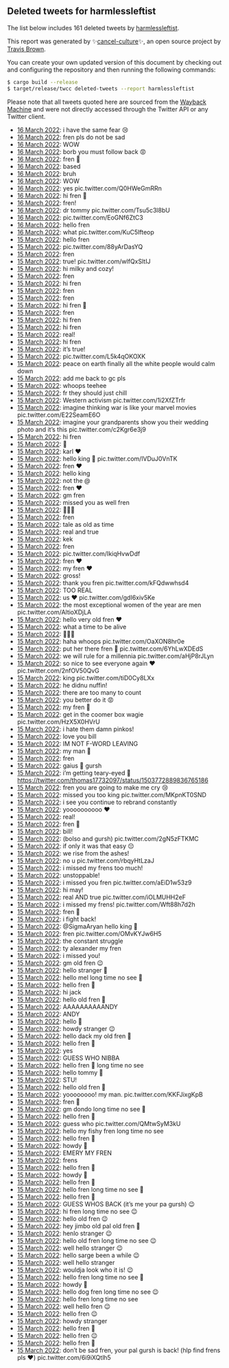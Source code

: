 ## Deleted tweets for harmlessleftist

The list below includes 161 deleted tweets by
[harmlessleftist](https://twitter.com/harmlessleftist).



This report was generated by ✨[cancel-culture](https://github.com/travisbrown/cancel-culture)✨,
an open source project by [Travis Brown](https://twitter.com/travisbrown).

You can create your own updated version of this document by checking out and configuring the
repository and then running the following commands:

```bash
$ cargo build --release
$ target/release/twcc deleted-tweets --report harmlessleftist
```

Please note that all tweets quoted here are sourced from the
[Wayback Machine](https://web.archive.org) and were not directly accessed through the Twitter API or
any Twitter client.

* [16 March 2022](https://web.archive.org/web/20220316054510/https://twitter.com/harmlessleftist/status/1503970578859900933): i have the same fear 😢 <!--1503970578859900933-->
* [16 March 2022](https://web.archive.org/web/20220316044446/https://twitter.com/harmlessleftist/status/1503955341431623680): fren pls do not be sad <!--1503955341431623680-->
* [16 March 2022](https://web.archive.org/web/20220316043747/https://twitter.com/harmlessleftist/status/1503953620902940673): WOW <!--1503953620902940673-->
* [16 March 2022](https://web.archive.org/web/20220316043710/https://twitter.com/harmlessleftist/status/1503953435757998084): borb you must follow back 😡 <!--1503953435757998084-->
* [16 March 2022](https://web.archive.org/web/20220316043302/https://twitter.com/harmlessleftist/status/1503952371793084417): fren 🥰 <!--1503952371793084417-->
* [16 March 2022](https://web.archive.org/web/20220316043011/https://twitter.com/harmlessleftist/status/1503951624712048644): based <!--1503951624712048644-->
* [16 March 2022](https://web.archive.org/web/20220316042855/https://twitter.com/harmlessleftist/status/1503951340652748800): bruh <!--1503951340652748800-->
* [16 March 2022](https://web.archive.org/web/20220316042756/https://twitter.com/harmlessleftist/status/1503951118996426752): WOW <!--1503951118996426752-->
* [16 March 2022](https://web.archive.org/web/20220316035628/https://twitter.com/harmlessleftist/status/1503943162338766851): yes pic.twitter.com/Q0HWeGmRRn <!--1503943162338766851-->
* [16 March 2022](https://web.archive.org/web/20220316035601/https://twitter.com/harmlessleftist/status/1503943073851592704): hi fren 🥰 <!--1503943073851592704-->
* [16 March 2022](https://web.archive.org/web/20220316035558/https://twitter.com/harmlessleftist/status/1503943002812649474): fren! <!--1503943002812649474-->
* [16 March 2022](https://web.archive.org/web/20220316035558/https://twitter.com/harmlessleftist/status/1503942894322794499): dr tommy pic.twitter.com/Tsu5c3l8bU <!--1503942894322794499-->
* [16 March 2022](https://web.archive.org/web/20220316040320/https://twitter.com/harmlessleftist/status/1503942809778200578): pic.twitter.com/EoGNf6ZtC3 <!--1503942809778200578-->
* [16 March 2022](https://web.archive.org/web/20220316035436/https://twitter.com/harmlessleftist/status/1503942715511242756): hello fren <!--1503942715511242756-->
* [16 March 2022](https://web.archive.org/web/20220316025448/https://twitter.com/harmlessleftist/status/1503927671360696320): what pic.twitter.com/KuC5lfteop <!--1503927671360696320-->
* [15 March 2022](https://web.archive.org/web/20220315204847/https://twitter.com/harmlessleftist/status/1503835483079516163): hello fren <!--1503835483079516163-->
* [15 March 2022](https://web.archive.org/web/20220315204720/https://twitter.com/harmlessleftist/status/1503835123107598341): pic.twitter.com/88yArDasYQ <!--1503835123107598341-->
* [15 March 2022](https://web.archive.org/web/20220315203813/https://twitter.com/harmlessleftist/status/1503832914970042369): fren <!--1503832914970042369-->
* [15 March 2022](https://web.archive.org/web/20220315202257/https://twitter.com/harmlessleftist/status/1503828995862761472): true! pic.twitter.com/wlfQxSltIJ <!--1503828995862761472-->
* [15 March 2022](https://web.archive.org/web/20220315201525/https://twitter.com/harmlessleftist/status/1503827137286995970): hi milky and cozy! <!--1503827137286995970-->
* [15 March 2022](https://web.archive.org/web/20220315201803/https://twitter.com/harmlessleftist/status/1503826672172240898): fren <!--1503826672172240898-->
* [15 March 2022](https://web.archive.org/web/20220315201304/https://twitter.com/harmlessleftist/status/1503826486251327489): hi fren <!--1503826486251327489-->
* [15 March 2022](https://web.archive.org/web/20220315201233/https://twitter.com/harmlessleftist/status/1503826396107272194): fren <!--1503826396107272194-->
* [15 March 2022](https://web.archive.org/web/20220315201426/https://twitter.com/harmlessleftist/status/1503826281443463171): fren <!--1503826281443463171-->
* [15 March 2022](https://web.archive.org/web/20220315201124/https://twitter.com/harmlessleftist/status/1503826039872503808): hi fren 👋 <!--1503826039872503808-->
* [15 March 2022](https://web.archive.org/web/20220315201122/https://twitter.com/harmlessleftist/status/1503825990807556097): fren <!--1503825990807556097-->
* [15 March 2022](https://web.archive.org/web/20220315200859/https://twitter.com/harmlessleftist/status/1503824363035922435): hi fren <!--1503824363035922435-->
* [15 March 2022](https://web.archive.org/web/20220315200421/https://twitter.com/harmlessleftist/status/1503824132957376512): hi fren <!--1503824132957376512-->
* [15 March 2022](https://web.archive.org/web/20220315200456/https://twitter.com/harmlessleftist/status/1503823656543158274): real! <!--1503823656543158274-->
* [15 March 2022](https://web.archive.org/web/20220315200119/https://twitter.com/harmlessleftist/status/1503823594802978816): hi fren <!--1503823594802978816-->
* [15 March 2022](https://web.archive.org/web/20220315200322/https://twitter.com/harmlessleftist/status/1503823420286386176): it’s true! <!--1503823420286386176-->
* [15 March 2022](https://web.archive.org/web/20220315195603/https://twitter.com/harmlessleftist/status/1503822270468292609): pic.twitter.com/L5k4qOKOXK <!--1503822270468292609-->
* [15 March 2022](https://web.archive.org/web/20220315195438/https://twitter.com/harmlessleftist/status/1503821785845800961): peace on earth finally all the white people would calm down <!--1503821785845800961-->
* [15 March 2022](https://web.archive.org/web/20220315195133/https://twitter.com/harmlessleftist/status/1503821106955780097): add me back to gc pls <!--1503821106955780097-->
* [15 March 2022](https://web.archive.org/web/20220315195101/https://twitter.com/harmlessleftist/status/1503821041952387072): whoops teehee <!--1503821041952387072-->
* [15 March 2022](https://web.archive.org/web/20220315195013/https://twitter.com/harmlessleftist/status/1503820723130822656): fr they should just chill <!--1503820723130822656-->
* [15 March 2022](https://web.archive.org/web/20220315194606/https://twitter.com/harmlessleftist/status/1503819635921104897): Western activism pic.twitter.com/1i2XfZTrfr <!--1503819635921104897-->
* [15 March 2022](https://web.archive.org/web/20220315194358/https://twitter.com/harmlessleftist/status/1503819263101964288): imagine thinking war is like your marvel movies pic.twitter.com/E22SeamE6O <!--1503819263101964288-->
* [15 March 2022](https://web.archive.org/web/20220315192731/https://twitter.com/harmlessleftist/status/1503815087961763842): imagine your grandparents show you their wedding photo and it’s this pic.twitter.com/c2Kgr6e3j9 <!--1503815087961763842-->
* [15 March 2022](https://web.archive.org/web/20220315191817/https://twitter.com/harmlessleftist/status/1503812680913612803): hi fren <!--1503812680913612803-->
* [15 March 2022](https://web.archive.org/web/20220315191818/https://twitter.com/harmlessleftist/status/1503812647904440320): 👋 <!--1503812647904440320-->
* [15 March 2022](https://web.archive.org/web/20220315185727/https://twitter.com/harmlessleftist/status/1503807576160362496): karl ❤️ <!--1503807576160362496-->
* [15 March 2022](https://web.archive.org/web/20220315185746/https://twitter.com/harmlessleftist/status/1503807573257953283): hello king 🤝 pic.twitter.com/lVDuJ0VnTK <!--1503807573257953283-->
* [15 March 2022](https://web.archive.org/web/20220315185638/https://twitter.com/harmlessleftist/status/1503807328419827719): fren ❤️ <!--1503807328419827719-->
* [15 March 2022](https://web.archive.org/web/20220315185620/https://twitter.com/harmlessleftist/status/1503807270156570624): hello king <!--1503807270156570624-->
* [15 March 2022](https://web.archive.org/web/20220315185550/https://twitter.com/harmlessleftist/status/1503807153626263552): not the @ <!--1503807153626263552-->
* [15 March 2022](https://web.archive.org/web/20220315185534/https://twitter.com/harmlessleftist/status/1503807087494660096): fren ❤️ <!--1503807087494660096-->
* [15 March 2022](https://web.archive.org/web/20220315185442/https://twitter.com/harmlessleftist/status/1503806678063456256): gm fren <!--1503806678063456256-->
* [15 March 2022](https://web.archive.org/web/20220315185347/https://twitter.com/harmlessleftist/status/1503806627123589122): missed you as well fren <!--1503806627123589122-->
* [15 March 2022](https://web.archive.org/web/20220315185358/https://twitter.com/harmlessleftist/status/1503806574652846083): 🥰🥰🥰 <!--1503806574652846083-->
* [15 March 2022](https://web.archive.org/web/20220315185244/https://twitter.com/harmlessleftist/status/1503806388841041920): fren <!--1503806388841041920-->
* [15 March 2022](https://web.archive.org/web/20220315185254/https://twitter.com/harmlessleftist/status/1503806360646926336): tale as old as time <!--1503806360646926336-->
* [15 March 2022](https://web.archive.org/web/20220315185247/https://twitter.com/harmlessleftist/status/1503806212055322624): real and true <!--1503806212055322624-->
* [15 March 2022](https://web.archive.org/web/20220315185155/https://twitter.com/harmlessleftist/status/1503806114210586626): kek <!--1503806114210586626-->
* [15 March 2022](https://web.archive.org/web/20220315185206/https://twitter.com/harmlessleftist/status/1503806062939410434): fren <!--1503806062939410434-->
* [15 March 2022](https://web.archive.org/web/20220315185149/https://twitter.com/harmlessleftist/status/1503806059265380363): pic.twitter.com/IkiqHvwDdf <!--1503806059265380363-->
* [15 March 2022](https://web.archive.org/web/20220315185041/https://twitter.com/harmlessleftist/status/1503805683761770500): fren ❤️ <!--1503805683761770500-->
* [15 March 2022](https://web.archive.org/web/20220315180149/https://twitter.com/harmlessleftist/status/1503793405435936768): my fren ❤️ <!--1503793405435936768-->
* [15 March 2022](https://web.archive.org/web/20220315175947/https://twitter.com/harmlessleftist/status/1503793014870740992): gross! <!--1503793014870740992-->
* [15 March 2022](https://web.archive.org/web/20220315180232/https://twitter.com/harmlessleftist/status/1503793012232491012): thank you fren pic.twitter.com/kFQdwwhsd4 <!--1503793012232491012-->
* [15 March 2022](https://web.archive.org/web/20220315175857/https://twitter.com/harmlessleftist/status/1503792763011182597): TOO REAL <!--1503792763011182597-->
* [15 March 2022](https://web.archive.org/web/20220315174703/https://twitter.com/harmlessleftist/status/1503789603739762691): us ❤️ pic.twitter.com/gdI6xiv5Ke <!--1503789603739762691-->
* [15 March 2022](https://web.archive.org/web/20220315173000/https://twitter.com/harmlessleftist/status/1503785542164443139): the most exceptional women of the year are men pic.twitter.com/AltioXDjLA <!--1503785542164443139-->
* [15 March 2022](https://web.archive.org/web/20220315173248/https://twitter.com/harmlessleftist/status/1503784872514519047): hello very old fren ❤️ <!--1503784872514519047-->
* [15 March 2022](https://web.archive.org/web/20220315173042/https://twitter.com/harmlessleftist/status/1503784388630249480): what a time to be alive <!--1503784388630249480-->
* [15 March 2022](https://web.archive.org/web/20220315172518/https://twitter.com/harmlessleftist/status/1503784283495813123): 🥰🥰🥰 <!--1503784283495813123-->
* [15 March 2022](https://web.archive.org/web/20220315172413/https://twitter.com/harmlessleftist/status/1503783991878377477): haha whoops pic.twitter.com/OaXON8hr0e <!--1503783991878377477-->
* [15 March 2022](https://web.archive.org/web/20220315172200/https://twitter.com/harmlessleftist/status/1503783500587044868): put her there fren 🤝 pic.twitter.com/6YhLwXDEdS <!--1503783500587044868-->
* [15 March 2022](https://web.archive.org/web/20220315172038/https://twitter.com/harmlessleftist/status/1503783117315665920): we will rule for a millennia pic.twitter.com/aHjP8rJLyn <!--1503783117315665920-->
* [15 March 2022](https://web.archive.org/web/20220315171933/https://twitter.com/harmlessleftist/status/1503782916664426496): so nice to see everyone again ❤️ pic.twitter.com/2nfOV50QvG <!--1503782916664426496-->
* [15 March 2022](https://web.archive.org/web/20220315171829/https://twitter.com/harmlessleftist/status/1503782624908636165): king pic.twitter.com/tiD0Cy8LXx <!--1503782624908636165-->
* [15 March 2022](https://web.archive.org/web/20220315171753/https://twitter.com/harmlessleftist/status/1503782468700102659): he didnu nuffin! <!--1503782468700102659-->
* [15 March 2022](https://web.archive.org/web/20220315171706/https://twitter.com/harmlessleftist/status/1503782288508694529): there are too many to count <!--1503782288508694529-->
* [15 March 2022](https://web.archive.org/web/20220315171654/https://twitter.com/harmlessleftist/status/1503782153720524802): you better do it 😡 <!--1503782153720524802-->
* [15 March 2022](https://web.archive.org/web/20220315171635/https://twitter.com/harmlessleftist/status/1503782086682943490): my fren 🥰 <!--1503782086682943490-->
* [15 March 2022](https://web.archive.org/web/20220315171536/https://twitter.com/harmlessleftist/status/1503781803655540737): get in the coomer box wagie pic.twitter.com/HzX5X0HVrU <!--1503781803655540737-->
* [15 March 2022](https://web.archive.org/web/20220315165708/https://twitter.com/harmlessleftist/status/1503777288340467712): i hate them damn pinkos! <!--1503777288340467712-->
* [15 March 2022](https://web.archive.org/web/20220315165728/https://twitter.com/harmlessleftist/status/1503777218933141505): love you bill <!--1503777218933141505-->
* [15 March 2022](https://web.archive.org/web/20220315165649/https://twitter.com/harmlessleftist/status/1503777182853738497): IM NOT F-WORD LEAVING <!--1503777182853738497-->
* [15 March 2022](https://web.archive.org/web/20220315165615/https://twitter.com/harmlessleftist/status/1503777043443449857): my man 🤝 <!--1503777043443449857-->
* [15 March 2022](https://web.archive.org/web/20220315165556/https://twitter.com/harmlessleftist/status/1503776981275459585): fren <!--1503776981275459585-->
* [15 March 2022](https://web.archive.org/web/20220315165551/https://twitter.com/harmlessleftist/status/1503776927655481346): gaius 🤝 gursh <!--1503776927655481346-->
* [15 March 2022](https://web.archive.org/web/20220315165557/https://twitter.com/harmlessleftist/status/1503776854628478978): i’m getting teary-eyed 🥰 https://twitter.com/thomas17732097/status/1503772889836765186 <!--1503776854628478978-->
* [15 March 2022](https://web.archive.org/web/20220315165542/https://twitter.com/harmlessleftist/status/1503776750815244291): fren you are going to make me cry 😢 <!--1503776750815244291-->
* [15 March 2022](https://web.archive.org/web/20220315165229/https://twitter.com/harmlessleftist/status/1503775808418029569): missed you too king pic.twitter.com/MKpnKT0SND <!--1503775808418029569-->
* [15 March 2022](https://web.archive.org/web/20220315164849/https://twitter.com/harmlessleftist/status/1503775048514953220): i see you continue to rebrand constantly <!--1503775048514953220-->
* [15 March 2022](https://web.archive.org/web/20220315164742/https://twitter.com/harmlessleftist/status/1503774920764891136): yoooooooooo ❤️ <!--1503774920764891136-->
* [15 March 2022](https://web.archive.org/web/20220315164730/https://twitter.com/harmlessleftist/status/1503774847553335297): real! <!--1503774847553335297-->
* [15 March 2022](https://web.archive.org/web/20220315164910/https://twitter.com/harmlessleftist/status/1503774740896313347): fren 🥰 <!--1503774740896313347-->
* [15 March 2022](https://web.archive.org/web/20220315165207/https://twitter.com/harmlessleftist/status/1503774703550300161): bill! <!--1503774703550300161-->
* [15 March 2022](https://web.archive.org/web/20220315160926/https://twitter.com/harmlessleftist/status/1503765249635192834): (bolso and gursh) pic.twitter.com/2gN5zFTKMC <!--1503765249635192834-->
* [15 March 2022](https://web.archive.org/web/20220315155521/https://twitter.com/harmlessleftist/status/1503761299490193411): if only it was that easy 😔 <!--1503761299490193411-->
* [15 March 2022](https://web.archive.org/web/20220315160622/https://twitter.com/harmlessleftist/status/1503757441657446419): we rise from the ashes! <!--1503757441657446419-->
* [15 March 2022](https://web.archive.org/web/20220315151839/https://twitter.com/harmlessleftist/status/1503752260022644741): no u pic.twitter.com/rbqyHtLzaJ <!--1503752260022644741-->
* [15 March 2022](https://web.archive.org/web/20220315151751/https://twitter.com/harmlessleftist/status/1503752143894986760): i missed my frens too much! <!--1503752143894986760-->
* [15 March 2022](https://web.archive.org/web/20220315151830/https://twitter.com/harmlessleftist/status/1503752077272666118): unstoppable! <!--1503752077272666118-->
* [15 March 2022](https://web.archive.org/web/20220315151743/https://twitter.com/harmlessleftist/status/1503752034884980749): i missed you fren pic.twitter.com/aEiD1w53z9 <!--1503752034884980749-->
* [15 March 2022](https://web.archive.org/web/20220315151902/https://twitter.com/harmlessleftist/status/1503751893725679616): hi may! <!--1503751893725679616-->
* [15 March 2022](https://web.archive.org/web/20220315151615/https://twitter.com/harmlessleftist/status/1503751848074911760): real AND true pic.twitter.com/iOLMUHH2eF <!--1503751848074911760-->
* [15 March 2022](https://web.archive.org/web/20220315151619/https://twitter.com/harmlessleftist/status/1503751756433534995): i missed my frens! pic.twitter.com/Wft88h7d2h <!--1503751756433534995-->
* [15 March 2022](https://web.archive.org/web/20220315151543/https://twitter.com/harmlessleftist/status/1503751654423908352): fren 🤝 <!--1503751654423908352-->
* [15 March 2022](https://web.archive.org/web/20220315151518/https://twitter.com/harmlessleftist/status/1503751515223306249): i fight back! <!--1503751515223306249-->
* [15 March 2022](https://web.archive.org/web/20220315151419/https://twitter.com/harmlessleftist/status/1503751454082875404): @SigmaAryan hello king 👑 <!--1503751454082875404-->
* [15 March 2022](https://web.archive.org/web/20220315151556/https://twitter.com/harmlessleftist/status/1503751396264493063): fren pic.twitter.com/OMvKYJw6H5 <!--1503751396264493063-->
* [15 March 2022](https://web.archive.org/web/20220315151413/https://twitter.com/harmlessleftist/status/1503751305768189954): the constant struggle <!--1503751305768189954-->
* [15 March 2022](https://web.archive.org/web/20220315155057/https://twitter.com/harmlessleftist/status/1503751169608503307): ty alexander my fren <!--1503751169608503307-->
* [15 March 2022](https://web.archive.org/web/20220315155018/https://twitter.com/harmlessleftist/status/1503751099513286667): i missed you! <!--1503751099513286667-->
* [15 March 2022](https://web.archive.org/web/20220315144638/https://twitter.com/harmlessleftist/status/1503743304848007171): gm old fren 😉 <!--1503743304848007171-->
* [15 March 2022](https://web.archive.org/web/20220315144242/https://twitter.com/harmlessleftist/status/1503743203987570696): hello stranger 👋 <!--1503743203987570696-->
* [15 March 2022](https://web.archive.org/web/20220315144146/https://twitter.com/harmlessleftist/status/1503743107900194816): hello mel long time no see 👋 <!--1503743107900194816-->
* [15 March 2022](https://web.archive.org/web/20220315144126/https://twitter.com/harmlessleftist/status/1503743003013398533): hello fren 👋 <!--1503743003013398533-->
* [15 March 2022](https://web.archive.org/web/20220315144106/https://twitter.com/harmlessleftist/status/1503742753875787776): hi jack <!--1503742753875787776-->
* [15 March 2022](https://web.archive.org/web/20220315144801/https://twitter.com/harmlessleftist/status/1503742682299920385): hello old fren 👋 <!--1503742682299920385-->
* [15 March 2022](https://web.archive.org/web/20220315144359/https://twitter.com/harmlessleftist/status/1503742605204463617): AAAAAAAAAANDY <!--1503742605204463617-->
* [15 March 2022](https://web.archive.org/web/20220315144555/https://twitter.com/harmlessleftist/status/1503742565383913480): ANDY <!--1503742565383913480-->
* [15 March 2022](https://web.archive.org/web/20220315143856/https://twitter.com/harmlessleftist/status/1503742382725947392): hello 👋 <!--1503742382725947392-->
* [15 March 2022](https://web.archive.org/web/20220315143821/https://twitter.com/harmlessleftist/status/1503742215520231427): howdy stranger 😉 <!--1503742215520231427-->
* [15 March 2022](https://web.archive.org/web/20220315144341/https://twitter.com/harmlessleftist/status/1503742136449179650): hello dack my old fren 👋 <!--1503742136449179650-->
* [15 March 2022](https://web.archive.org/web/20220315143909/https://twitter.com/harmlessleftist/status/1503742024813535235): hello fren 👋 <!--1503742024813535235-->
* [15 March 2022](https://web.archive.org/web/20220315143702/https://twitter.com/harmlessleftist/status/1503741905242402819): yes <!--1503741905242402819-->
* [15 March 2022](https://web.archive.org/web/20220315143733/https://twitter.com/harmlessleftist/status/1503741759700054024): GUESS WHO NIBBA <!--1503741759700054024-->
* [15 March 2022](https://web.archive.org/web/20220315143716/https://twitter.com/harmlessleftist/status/1503741681312489472): hello fren 👋 long time no see <!--1503741681312489472-->
* [15 March 2022](https://web.archive.org/web/20220315143538/https://twitter.com/harmlessleftist/status/1503741624026685441): hello tommy 🥰 <!--1503741624026685441-->
* [15 March 2022](https://web.archive.org/web/20220315143526/https://twitter.com/harmlessleftist/status/1503741448482656257): STU! <!--1503741448482656257-->
* [15 March 2022](https://web.archive.org/web/20220315143508/https://twitter.com/harmlessleftist/status/1503741394203992073): hello old fren 👋 <!--1503741394203992073-->
* [15 March 2022](https://web.archive.org/web/20220315143531/https://twitter.com/harmlessleftist/status/1503741247415984128): yoooooooo! my man. pic.twitter.com/KKFJixgKpB <!--1503741247415984128-->
* [15 March 2022](https://web.archive.org/web/20220315143428/https://twitter.com/harmlessleftist/status/1503741123050631168): fren 👋 <!--1503741123050631168-->
* [15 March 2022](https://web.archive.org/web/20220315144102/https://twitter.com/harmlessleftist/status/1503741057258774528): gm dondo long time no see 👋 <!--1503741057258774528-->
* [15 March 2022](https://web.archive.org/web/20220315143242/https://twitter.com/harmlessleftist/status/1503740799489556487): hello fren 👋 <!--1503740799489556487-->
* [15 March 2022](https://web.archive.org/web/20220315143253/https://twitter.com/harmlessleftist/status/1503740714403958785): guess who pic.twitter.com/QMtwSyM3kU <!--1503740714403958785-->
* [15 March 2022](https://web.archive.org/web/20220315143157/https://twitter.com/harmlessleftist/status/1503740599517822977): hello my fishy fren long time no see <!--1503740599517822977-->
* [15 March 2022](https://web.archive.org/web/20220315143100/https://twitter.com/harmlessleftist/status/1503740479015251969): hello fren 👋 <!--1503740479015251969-->
* [15 March 2022](https://web.archive.org/web/20220315143206/https://twitter.com/harmlessleftist/status/1503740363109937154): howdy 🤠 <!--1503740363109937154-->
* [15 March 2022](https://web.archive.org/web/20220315143123/https://twitter.com/harmlessleftist/status/1503740241487704064): EMERY MY FREN <!--1503740241487704064-->
* [15 March 2022](https://web.archive.org/web/20220315143047/https://twitter.com/harmlessleftist/status/1503740166166310912): frens <!--1503740166166310912-->
* [15 March 2022](https://web.archive.org/web/20220315142904/https://twitter.com/harmlessleftist/status/1503739845411233792): hello fren 👋 <!--1503739845411233792-->
* [15 March 2022](https://web.archive.org/web/20220315142857/https://twitter.com/harmlessleftist/status/1503739777668943873): howdy 🤠 <!--1503739777668943873-->
* [15 March 2022](https://web.archive.org/web/20220315142512/https://twitter.com/harmlessleftist/status/1503738835720572929): hello fren 👋 <!--1503738835720572929-->
* [15 March 2022](https://web.archive.org/web/20220315142454/https://twitter.com/harmlessleftist/status/1503738740430159872): hello fren long time no see 👋 <!--1503738740430159872-->
* [15 March 2022](https://web.archive.org/web/20220315142356/https://twitter.com/harmlessleftist/status/1503738643751464963): hello fren 👋 <!--1503738643751464963-->
* [15 March 2022](https://web.archive.org/web/20220315142423/https://twitter.com/harmlessleftist/status/1503738603419029505): GUESS WHOS BACK (it’s me your pa gursh) 😉 <!--1503738603419029505-->
* [15 March 2022](https://web.archive.org/web/20220315143019/https://twitter.com/harmlessleftist/status/1503738483935916034): hi fren long time no see 😉 <!--1503738483935916034-->
* [15 March 2022](https://web.archive.org/web/20220315143747/https://twitter.com/harmlessleftist/status/1503738374351249416): hello old fren 😉 <!--1503738374351249416-->
* [15 March 2022](https://web.archive.org/web/20220315142314/https://twitter.com/harmlessleftist/status/1503738268302512128): hey jimbo old pal old fren 🤠 <!--1503738268302512128-->
* [15 March 2022](https://web.archive.org/web/20220315142149/https://twitter.com/harmlessleftist/status/1503738118771404800): henlo stranger 😉 <!--1503738118771404800-->
* [15 March 2022](https://web.archive.org/web/20220315142132/https://twitter.com/harmlessleftist/status/1503738006405976064): hello old fren long time no see 😉 <!--1503738006405976064-->
* [15 March 2022](https://web.archive.org/web/20220315142057/https://twitter.com/harmlessleftist/status/1503737873534660608): well hello stranger 😉 <!--1503737873534660608-->
* [15 March 2022](https://web.archive.org/web/20220315142017/https://twitter.com/harmlessleftist/status/1503737575109931008): hello sarge been a while 😉 <!--1503737575109931008-->
* [15 March 2022](https://web.archive.org/web/20220315142115/https://twitter.com/harmlessleftist/status/1503737491144122368): well hello stranger <!--1503737491144122368-->
* [15 March 2022](https://web.archive.org/web/20220315141945/https://twitter.com/harmlessleftist/status/1503737273312964611): wouldja look who it is! 😉 <!--1503737273312964611-->
* [15 March 2022](https://web.archive.org/web/20220315142313/https://twitter.com/harmlessleftist/status/1503737181445140482): hello fren long time no see 🤠 <!--1503737181445140482-->
* [15 March 2022](https://web.archive.org/web/20220315141946/https://twitter.com/harmlessleftist/status/1503737068349886464): howdy 🤠 <!--1503737068349886464-->
* [15 March 2022](https://web.archive.org/web/20220315141728/https://twitter.com/harmlessleftist/status/1503736964037558274): hello dog fren long time no see 😉 <!--1503736964037558274-->
* [15 March 2022](https://web.archive.org/web/20220315142549/https://twitter.com/harmlessleftist/status/1503736852343242754): hello fren long time no see <!--1503736852343242754-->
* [15 March 2022](https://web.archive.org/web/20220315141631/https://twitter.com/harmlessleftist/status/1503736770835349504): well hello fren 😉 <!--1503736770835349504-->
* [15 March 2022](https://web.archive.org/web/20220315141647/https://twitter.com/harmlessleftist/status/1503736672420196352): hello fren 😉 <!--1503736672420196352-->
* [15 March 2022](https://web.archive.org/web/20220315142105/https://twitter.com/harmlessleftist/status/1503736563804516357): howdy stranger <!--1503736563804516357-->
* [15 March 2022](https://web.archive.org/web/20220315141623/https://twitter.com/harmlessleftist/status/1503736530291990528): hello fren 👋 <!--1503736530291990528-->
* [15 March 2022](https://web.archive.org/web/20220315141553/https://twitter.com/harmlessleftist/status/1503736457445269505): hello fren 😉 <!--1503736457445269505-->
* [15 March 2022](https://web.archive.org/web/20220315141449/https://twitter.com/harmlessleftist/status/1503736369620824064): hello fren 👋 <!--1503736369620824064-->
* [15 March 2022](https://web.archive.org/web/20220315141436/https://twitter.com/harmlessleftist/status/1503736278143053824): don’t be sad fren, your pal gursh is back! (hlp find frens pls ❤️) pic.twitter.com/6i9iXQtlh5 <!--1503736278143053824-->
